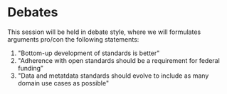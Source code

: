 # Debates

This session will be held in debate style, where we will formulates
arguments pro/con the following statements:

1. "Bottom-up development of standards is better"
2. "Adherence with open standards should be a requirement for federal funding"
3. "Data and metatdata standards should evolve to include as many domain use cases as possible"